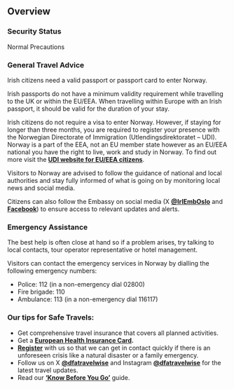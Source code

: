 ## Overview

### **Security Status**

Normal Precautions

### **General Travel Advice**

Irish citizens need a valid passport or passport card to enter Norway.

Irish passports do not have a minimum validity requirement while travelling to the UK or within the EU/EEA. When travelling within Europe with an Irish passport, it should be valid for the duration of your stay.

Irish citizens do not require a visa to enter Norway. However, if staying for longer than three months, you are required to register your presence with the Norwegian Directorate of Immigration (Utlendingsdirektoratet – UDI). Norway is a part of the EEA, not an EU member state however as an EU/EEA national you have the right to live, work and study in Norway. To find out more visit the [**UDI website for EU/EEA citizens**](https://www.udi.no/en/want-to-apply/residence-under-the-eueeu-regulations/?c=irl).

Visitors to Norway are advised to follow the guidance of national and local authorities and stay fully informed of what is going on by monitoring local news and social media.

Citizens can also follow the Embassy on social media (X [**@IrlEmbOslo**](https://twitter.com/IrlEmbOslo?ref_src=twsrc%5Egoogle%7Ctwcamp%5Eserp%7Ctwgr%5Eauthor) and [**Facebook**](https://www.facebook.com/IrishEmbassyNorway/)) to ensure access to relevant updates and alerts.

### **Emergency Assistance**

The best help is often close at hand so if a problem arises, try talking to local contacts, tour operator representative or hotel management.

Visitors can contact the emergency services in Norway by dialling the following emergency numbers:

* Police: 112 (in a non-emergency dial 02800)
* Fire brigade: 110
* Ambulance: 113 (in a non-emergency dial 116117)

### **Our tips for Safe Travels:**

* Get comprehensive travel insurance that covers all planned activities.
* Get a [**European Health Insurance Card**](http://www.hse.ie/eng/services/list/1/schemes/EHIC/)**.**
* [**Register**](https://www.ireland.ie/en/dfa/overseas-travel/citizens-registration/) with us so that we can get in contact quickly if there is an unforeseen crisis like a natural disaster or a family emergency.
* Follow us on X [**@dfatravelwise**](https://www.twitter.com/DFATravelWise) and Instagram [**@dfatravelwise**](https://www.instagram.com/dfatravelwise/) for the latest travel updates.
* Read our [**‘Know Before You Go’**](https://www.ireland.ie/en/dfa/overseas-travel/know-before-you-go/) guide.